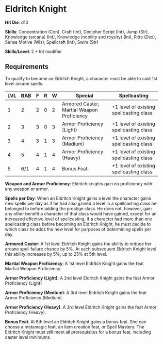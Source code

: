 # Eldritch Knight

**Hit Die**: d10

**Skills**: Concentration (Con), Craft (Int), Decipher Script (Int), Jump (Str), Knowledge (arcana) (Int), Knowledge (nobility and royalty) (Int), Ride (Dex), Sense Motive (Wis), Spellcraft (Int), Swim (Str)

**Skills/Level**: 2 + Int modifier

## Requirements

To qualify to become an Eldritch Knight, a character must be able to cast 1st level arcane spells.

LVL | BAB | F | R | W | Special | Spellcasting
--- | --- | - | - | - | ------- | ------------
1   | 2   | 2 | 0 | 2 | Armored Caster, Martial Weapon Proficiency | +1 level of existing spellcasting class 
2   | 3   | 3 | 0 | 3 | Armor Proficiency (Light) | +1 level of existing spellcasting class
3   | 4   | 3 | 1 | 3 | Armor Proficiency (Medium) | +1 level of existing spellcasting class      
4   | 5   | 4 | 1 | 4 | Armor Proficiency (Heavy) | +1 level of existing spellcasting class
5	| 6/1 | 4 | 1 | 4 | Bonus Feat | +1 level of existing spellcasting class

**Weapon and Armor Proficiency**: Eldritch knights gain no proficiency with any weapon or armor.

**Spells per Day**: When an Eldritch Knight gains a level the character gains new spells per day as if he had also gained a level in a spellcasting class he belonged to before adding the prestige class. He does not, however, gain any other benefit a character of that class would have gained, except for an increased effective level of spellcasting. If a character had more than one spellcasting class before becoming an Eldritch Knight, he must decide to which class he adds the new level for purposes of determining spells per day.

**Armored Caster**: A 1st level Eldritch Knight gains the ability to reduce her arcane spell failure chance by 5%. At each subsequent Eldritch Knight level this ability increases by 5%, up to 25% at 5th level.

**Martial Weapon Proficiency**: A 1st level Eldritch Knight gains the feat Martial Weapon Proficiency.

**Armor Proficiency (Light)**: A 2nd level Eldritch Knight gains the feat Armor Proficiency (Light)

**Armor Proficiency (Medium)**: A 3rd level Eldritch Knight gains the feat Armor Proficiency (Medium).

**Armor Proficiency (Heavy)**: A 3rd level Eldritch Knight gains the feat Armor Proficiency (Heavy).

**Bonus Feat**: At 6th level an Eldritch Knight gains a bonus feat. She can choose a metamagic feat, an item creation feat, or Spell Mastery. The Eldritch Knight must still meet all prerequisites for a bonus feat, including caster level minimums.